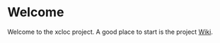 # Welcome 

Welcome to the xcloc project.  A good place to start is the project [Wiki](https://github.com/bakerb845/xcloc/wiki).


